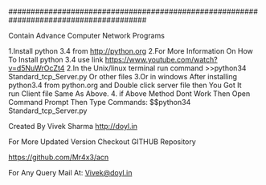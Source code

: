 #######################################################################################

Contain Advance Computer Network Programs


1.Install python 3.4 from http://python.org
2.For More Information On How To Install python 3.4 use link https://www.youtube.com/watch?v=d5NuWrOcZt4
2.In the Unix/linux terminal run command >>python34 Standard_tcp_Server.py Or other files 
3.Or in windows After installing python3.4 from python.org and Double click server file then You Got It \
			run Client file Same As Above.
4. if Above Method Dont Work Then Open Command Prompt Then Type Commands:
	$$python34 Standard_tcp_Server.py

Created By Vivek Sharma http://doyl.in

For More Updated Version Checkout GITHUB Repository

https://github.com/Mr4x3/acn

For Any Query Mail At: Vivek@doyl.in

